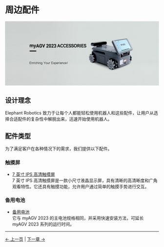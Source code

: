 # 周边配件

<img src="../../resources/1-ProductIntroduction/1.4/banner-agv-2.png" width="800" height="auto" />

## 设计理念

Elephant Robotics 致力于让每个人都能轻松使用机器人和这些配件，让用户从选择合适配件的复杂性中解脱出来，迅速开始使用机器人。

## 配件类型

为了满足客户在各种情况下的需求，我们提供以下配件。

### 触摸屏

- [7 英寸 IPS 高清触摸屏](../1.4-AccessoriesTools/1.4.1-IPS/1-IPSTouchScreen.md)  
  7 英寸 IPS 高清触摸屏是一款小尺寸液晶显示屏，具有清晰的高清晰度和广角观看特性。它还具有触摸功能，允许用户通过简单的触摸手势进行交互。

### 备用电池

- [备用电池](../1.4-AccessoriesTools/1.4.2-BackupBattery/1-BackupBattery.md)  
  它与 myAGV 2023 的主电池规格相同，并采用快速安装方法，可延长 myAGV 2023 系列的运行时间。

---

[← 上一页](../1.3-ApplicationScenario.md) | [下一章 →](../../2-ProductFeature/README.md)
